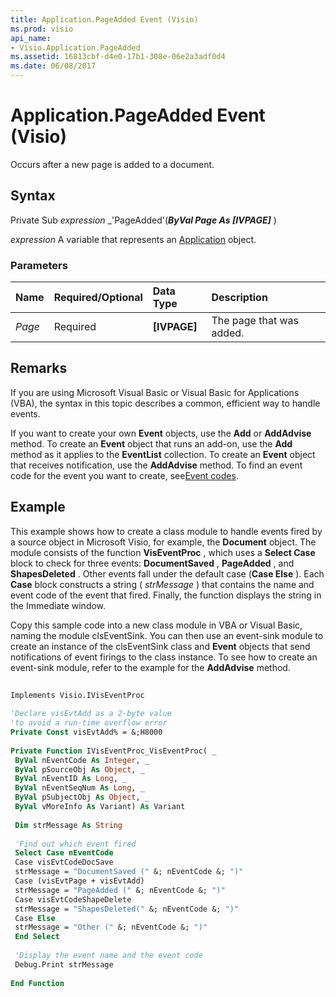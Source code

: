 ```yaml
---
title: Application.PageAdded Event (Visio)
ms.prod: visio
api_name:
- Visio.Application.PageAdded
ms.assetid: 16813cbf-d4e0-17b1-308e-06e2a3adf0d4
ms.date: 06/08/2017
---
```



# Application.PageAdded Event (Visio)

Occurs after a new page is added to a document.


## Syntax

Private Sub  _expression_ _'PageAdded'(**_ByVal Page As [IVPAGE]_** )

 _expression_ A variable that represents an [Application](./Visio.Application.md) object.


### Parameters



|**Name**|**Required/Optional**|**Data Type**|**Description**|
|:-----|:-----|:-----|:-----|
| _Page_|Required| **[IVPAGE]**|The page that was added.|

## Remarks

If you are using Microsoft Visual Basic or Visual Basic for Applications (VBA), the syntax in this topic describes a common, efficient way to handle events.

If you want to create your own  **Event** objects, use the **Add** or **AddAdvise** method. To create an **Event** object that runs an add-on, use the **Add** method as it applies to the **EventList** collection. To create an **Event** object that receives notification, use the **AddAdvise** method. To find an event code for the event you want to create, see[Event codes](../visio/Concepts/event-codesvisio.md).


## Example

This example shows how to create a class module to handle events fired by a source object in Microsoft Visio, for example, the  **Document** object. The module consists of the function **VisEventProc** , which uses a **Select Case** block to check for three events: **DocumentSaved** , **PageAdded** , and **ShapesDeleted** . Other events fall under the default case (**Case Else** ). Each **Case** block constructs a string ( _strMessage_ ) that contains the name and event code of the event that fired. Finally, the function displays the string in the Immediate window.

Copy this sample code into a new class module in VBA or Visual Basic, naming the module clsEventSink. You can then use an event-sink module to create an instance of the clsEventSink class and  **Event** objects that send notifications of event firings to the class instance. To see how to create an event-sink module, refer to the example for the **AddAdvise** method.




```vb
 
Implements Visio.IVisEventProc 
 
'Declare visEvtAdd as a 2-byte value 
'to avoid a run-time overflow error 
Private Const visEvtAdd% = &;H8000 
 
Private Function IVisEventProc_VisEventProc( _ 
 ByVal nEventCode As Integer, _ 
 ByVal pSourceObj As Object, _ 
 ByVal nEventID As Long, _ 
 ByVal nEventSeqNum As Long, _ 
 ByVal pSubjectObj As Object, _ 
 ByVal vMoreInfo As Variant) As Variant 
 
 Dim strMessage As String 
 
 'Find out which event fired 
 Select Case nEventCode 
 Case visEvtCodeDocSave 
 strMessage = "DocumentSaved (" &; nEventCode &; ")" 
 Case (visEvtPage + visEvtAdd) 
 strMessage = "PageAdded (" &; nEventCode &; ")" 
 Case visEvtCodeShapeDelete 
 strMessage = "ShapesDeleted(" &; nEventCode &; ")" 
 Case Else 
 strMessage = "Other (" &; nEventCode &; ")" 
 End Select 
 
 'Display the event name and the event code 
 Debug.Print strMessage 
 
End Function
```


